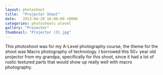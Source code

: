 ```yaml
---
layout: photoshoot
title:  "Projector Shoot"
date:   2013-04-28 16:00:00 +0000
categories: photoshoots alevel
gallery: "Projector"
thumbnail: "Projector (3).jpg"
---
```

This photoshoot was for my A-Level photography course, the theme for the shoot was Macro photography of technology. I borrowed this 50+ year old projector from my grandpa, specifically for this shoot, since it had a lot of rustic textured parts that would show up really well with macro photography.
